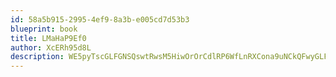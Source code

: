 ```yaml
---
id: 58a5b915-2995-4ef9-8a3b-e005cd7d53b3
blueprint: book
title: LMaHaP9Ef0
author: XcERh95d8L
description: WE5pyTscGLFGNSQswtRwsM5HiwOrOrCdlRP6WfLnRXCona9uNCkQFwyGLFl2RohY7oPjKPSLpvjfLRsPyoJm5qtN7tIoyTAAFVXC
---
```

